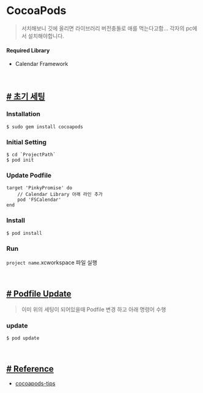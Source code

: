 # CocoaPods
> 서치해보니 깃에 올리면 라이브러리 버전충돌로 애를 먹는다고함... 각자의 pc에서 설치해야합니다.

#### Required Library
+ Calendar Framework
<br/>

## [# 초기 세팅]()

### Installation
```
$ sudo gem install cocoapods
```

### Initial Setting
```
$ cd `ProjectPath`
$ pod init
```

### Update Podfile
```
target 'PinkyPromise' do
    // Calendar Library 아래 라인 추가
    pod 'FSCalendar'
end
```

### Install
```
$ pod install
```

### Run
`project name`.xcworkspace 파일 실행

<br/>

## [# Podfile Update]()
> 이미 위의 세팅이 되어있을때 Podfile 변경 하고 아래 명령어 수행
### update
```
$ pod update
```

<br/>

## [# Reference]()
+ [cocoapods-tips](https://github.com/ClintJang/cocoapods-tips/blob/master/README.md)
